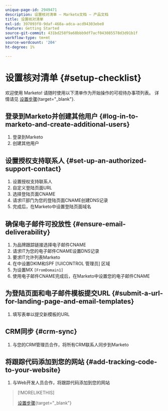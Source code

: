 ```yaml
---
unique-page-id: 2949471
description: 设置核对清单 — Marketo文档 — 产品文档
title: 设置核对清单
exl-id: 397093f8-9daf-468a-adca-acd94303ebe8
feature: Getting Started
source-git-commit: 431bd258f9a68bbb9df7acf043085578d3d91b1f
workflow-type: tm+mt
source-wordcount: '204'
ht-degree: 1%

---
```


# 设置核对清单 {#setup-checklist}

欢迎使用 Marketo! 请随时使用以下清单作为开始操作的可视待办事项列表。 详情请见 [设置步骤](/help/marketo/getting-started/setup/setup-steps.md){target="_blank"}.

## 登录到Marketo并创建其他用户 {#log-in-to-marketo-and-create-additional-users}

1. 登录到Marketo
1. 创建其他用户

## 设置授权支持联系人 {#set-up-an-authorized-support-contact}

1. 设置授权支持联系人
1. 自定义登陆页面URL
1. 选择登陆页面CNAME
1. 请求IT部门为您的登陆页面CNAME创建DNS记录
1. 完成后，在Marketo中设置登陆页面域名

## 确保电子邮件可投放性 {#ensure-email-deliverability}

1. 为品牌跟踪链接选择电子邮件CNAME
1. 请求IT为您的电子邮件CNAME设置DNS记录
1. 要求IT允许列表Marketo
1. 在中设置DKIM和SPF [!UICONTROL 管理员] 区域
1. 为设置MX `[FromDomain1]`
1. 使用电子邮件CNAME完成后，在Marketo中设置您的电子邮件CNAME

## 为登陆页面和电子邮件模板提交URL {#submit-a-url-for-landing-page-and-email-templates}

1. 填写表单以提交新模板的URL

## CRM同步 {#crm-sync}

1. 与您的CRM管理员合作，将所有CRM联系人同步到Marketo

## 将跟踪代码添加到您的网站 {#add-tracking-code-to-your-website}

1. 与Web开发人员合作，将跟踪代码添加到您的网站

>[!MORELIKETHIS]
>
>[设置步骤](/help/marketo/getting-started/setup/setup-steps.md){target="_blank"}
